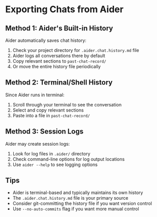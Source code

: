 <!-- SYSTEM FILE - Do not modify. Reference guide for exporting chats. -->

# Exporting Chats from Aider

## Method 1: Aider's Built-in History
Aider automatically saves chat history:
1. Check your project directory for `.aider.chat.history.md` file
2. Aider logs all conversations there by default
3. Copy relevant sections to `past-chat-record/`
4. Or move the entire history file periodically

## Method 2: Terminal/Shell History
Since Aider runs in terminal:
1. Scroll through your terminal to see the conversation
2. Select and copy relevant sections
3. Paste into a file in `past-chat-record/`

## Method 3: Session Logs
Aider may create session logs:
1. Look for log files in `.aider/` directory
2. Check command-line options for log output locations
3. Use `aider --help` to see logging options

## Tips
- Aider is terminal-based and typically maintains its own history
- The `.aider.chat.history.md` file is your primary source
- Consider git-committing the history file if you want version control
- Use `--no-auto-commits` flag if you want more manual control

